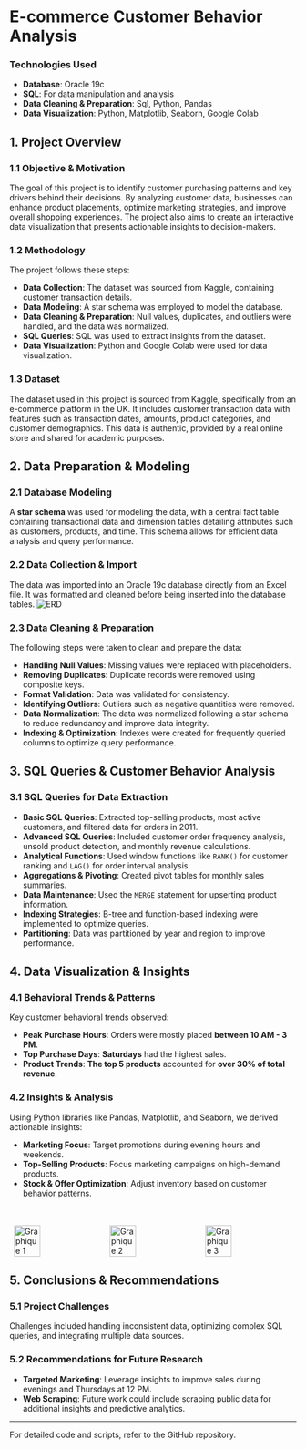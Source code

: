 # E-commerce Customer Behavior Analysis

### Technologies Used
- **Database**: Oracle 19c
- **SQL**: For data manipulation and analysis
- **Data Cleaning & Preparation**: Sql, Python, Pandas
- **Data Visualization**: Python, Matplotlib, Seaborn, Google Colab

## 1. Project Overview

### 1.1 Objective & Motivation
The goal of this project is to identify customer purchasing patterns and key drivers behind their decisions. By analyzing customer data, businesses can enhance product placements, optimize marketing strategies, and improve overall shopping experiences. The project also aims to create an interactive data visualization that presents actionable insights to decision-makers.

### 1.2 Methodology
The project follows these steps:
- **Data Collection**: The dataset was sourced from Kaggle, containing customer transaction details.
- **Data Modeling**: A star schema was employed to model the database.
- **Data Cleaning & Preparation**: Null values, duplicates, and outliers were handled, and the data was normalized.
- **SQL Queries**: SQL was used to extract insights from the dataset.
- **Data Visualization**: Python and Google Colab were used for data visualization.

### 1.3 Dataset
The dataset used in this project is sourced from Kaggle, specifically from an e-commerce platform in the UK. It includes customer transaction data with features such as transaction dates, amounts, product categories, and customer demographics. This data is authentic, provided by a real online store and shared for academic purposes.

## 2. Data Preparation & Modeling

### 2.1 Database Modeling
A **star schema** was used for modeling the data, with a central fact table containing transactional data and dimension tables detailing attributes such as customers, products, and time. This schema allows for efficient data analysis and query performance.

### 2.2 Data Collection & Import
The data was imported into an Oracle 19c database directly from an Excel file. It was formatted and cleaned before being inserted into the database tables.
![ERD](https://github.com/user-attachments/assets/20699c62-1abc-46db-a7e9-0723d1206aac)

### 2.3 Data Cleaning & Preparation
The following steps were taken to clean and prepare the data:
- **Handling Null Values**: Missing values were replaced with placeholders.
- **Removing Duplicates**: Duplicate records were removed using composite keys.
- **Format Validation**: Data was validated for consistency.
- **Identifying Outliers**: Outliers such as negative quantities were removed.
- **Data Normalization**: The data was normalized following a star schema to reduce redundancy and improve data integrity.
- **Indexing & Optimization**: Indexes were created for frequently queried columns to optimize query performance.

## 3. SQL Queries & Customer Behavior Analysis

### 3.1 SQL Queries for Data Extraction
- **Basic SQL Queries**: Extracted top-selling products, most active customers, and filtered data for orders in 2011.
- **Advanced SQL Queries**: Included customer order frequency analysis, unsold product detection, and monthly revenue calculations.
- **Analytical Functions**: Used window functions like `RANK()` for customer ranking and `LAG()` for order interval analysis.
- **Aggregations & Pivoting**: Created pivot tables for monthly sales summaries.
- **Data Maintenance**: Used the `MERGE` statement for upserting product information.
- **Indexing Strategies**: B-tree and function-based indexing were implemented to optimize queries.
- **Partitioning**: Data was partitioned by year and region to improve performance.

## 4. Data Visualization & Insights

### 4.1 Behavioral Trends & Patterns
Key customer behavioral trends observed:
- **Peak Purchase Hours**: Orders were mostly placed **between 10 AM - 3 PM**.
- **Top Purchase Days**: **Saturdays** had the highest sales.
- **Product Trends**: **The top 5 products** accounted for **over 30% of total revenue**.

### 4.2 Insights & Analysis
Using Python libraries like Pandas, Matplotlib, and Seaborn, we derived actionable insights:
- **Marketing Focus**: Target promotions during evening hours and weekends.
- **Top-Selling Products**: Focus marketing campaigns on high-demand products.
- **Stock & Offer Optimization**: Adjust inventory based on customer behavior patterns.
</br>
</br>
<div style="display: flex; justify-content: space-around;">
<img src="https://github.com/user-attachments/assets/a907b97a-17ef-4042-982c-e739d46c2942" alt="Graphique 1" width="30%">
<img src="https://github.com/user-attachments/assets/f5e556d5-2986-4632-accd-d454bcfd160d" alt="Graphique 2" width="30%">
<img src="https://github.com/user-attachments/assets/e4a6a9f6-41e5-4d06-a705-a7bcb5aae12c" alt="Graphique 3" width="30%">
</div>

## 5. Conclusions & Recommendations

### 5.1 Project Challenges
Challenges included handling inconsistent data, optimizing complex SQL queries, and integrating multiple data sources.

### 5.2 Recommendations for Future Research
- **Targeted Marketing**: Leverage insights to improve sales during evenings and Thursdays at 12 PM.
- **Web Scraping**: Future work could include scraping public data for additional insights and predictive analytics.



---

For detailed code and scripts, refer to the GitHub repository.
